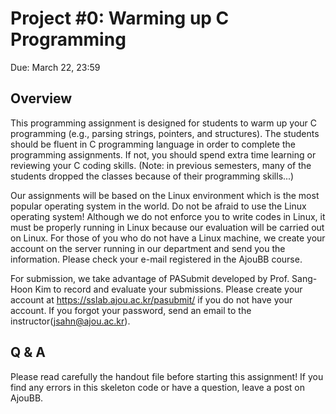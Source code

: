 # Project #0: Warming up C Programming

Due: March 22, 23:59

## Overview

This programming assignment is designed for students to warm up your C programming (e.g., parsing strings, pointers, and structures). The students should be fluent in C programming language in order to complete the programming assignments. If not, you should spend extra time learning or reviewing your C coding skills. (Note: in previous semesters, many of the students dropped the classes because of their programming skills...)

Our assignments will be based on the Linux environment which is the most popular operating system in the world. Do not be afraid to use the Linux operating system! Although we do not enforce you to write codes in Linux, it must be properly running in Linux because our evaluation will be carried out on Linux. For those of you who do not have a Linux machine, we create your account on the server running in our department and send you the information. Please check your e-mail registered in the AjouBB course. 

For submission, we take advantage of PASubmit developed by Prof. Sang-Hoon Kim to record and evaluate your submissions. Please create your account at https://sslab.ajou.ac.kr/pasubmit/ if you do not have your account. If you forgot your password, send an email to the instructor(jsahn@ajou.ac.kr). 

## Q & A
Please read carefully the handout file before starting this assignment! If you find any errors in this skeleton code or have a question, leave a post on AjouBB. 
